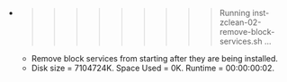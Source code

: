 * >>>>>>>>> Running inst-zclean-02-remove-block-services.sh ...
  * Remove block services from starting after they are being installed.
  * Disk size = 7104724K. Space Used = 0K. Runtime = 00:00:00:02.
